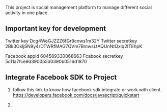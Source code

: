 This project is social management platform to manage different social activity in one place.

## Important key for development

Twitter key Dcg4WeGJZZZ6fGr9cnws1m32Y
Twitter secretkey 2Bk3OxIjSN9y4rDTWRfMAG7QVm7BmwsLtAQUnNtQxIq2ITEhpK

Facebook appid 	604589330068663
Fcabook secretkey 5c11a7fce9d3900b5d0390b0516d1870

## Integrate Facebook SDK to Project 
1. follow this link to know how facebook sdk integrate or work with client.
https://developers.facebook.com/docs/javascript/quickstart

2.

